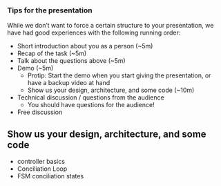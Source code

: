 ### Tips for the presentation
While we don’t want to force a certain structure to your presentation, we have had good experiences with the following running order:
- Short introduction about you as a person (~5m)
- Recap of the task (~5m)
- Talk about the questions above (~5m)
- Demo (~5m)
    - Protip: Start the demo when you start giving the presentation, or have a backup video at hand
    - Show us your design, architecture, and some code (~10m)
- Technical discussion / questions from the audience
    - You should have questions for the audience!
- Free discussion


## Show us your design, architecture, and some code
- controller basics
- Conciliation Loop
- FSM conciliation states
